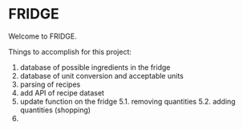 # **FRIDGE**
Welcome to FRIDGE.


Things to accomplish for this project:
1. database of possible ingredients in the fridge
2. database of unit conversion and acceptable units
3. parsing of recipes
4. add API of recipe dataset
5. update function on the fridge
   5.1. removing quantities
   5.2. adding quantities (shopping)
6. 
